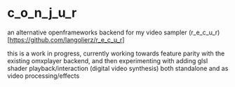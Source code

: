 # c_o_n_j_u_r
an alternative openframeworks backend for my video sampler 
(r_e_c_u_r)[https://github.com/langolierz/r_e_c_u_r]

this is a work in progress, currently working towards feature parity with the existing omxplayer backend, and then experimenting with adding glsl shader playback/interaction (digital video synthesis) both standalone and as video processing/effects
